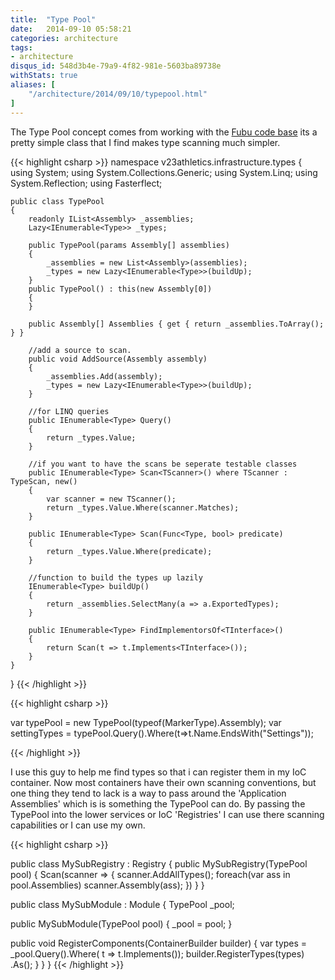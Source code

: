 ```yaml
---
title:  "Type Pool"
date:   2014-09-10 05:58:21
categories: architecture
tags:
- architecture
disqus_id: 548d3b4e-79a9-4f82-981e-5603ba89738e
withStats: true
aliases: [
    "/architecture/2014/09/10/typepool.html"
]
---
```


The Type Pool concept comes from working with the [Fubu code base](https://github.com/DarthFubuMVC/fubumvc/blob/master/src/FubuMVC.Core/Registration/TypePool.cs)
its a pretty simple class that I find makes type scanning much simpler.

{{< highlight csharp >}}
namespace v23athletics.infrastructure.types
{
    using System;
    using System.Collections.Generic;
    using System.Linq;
    using System.Reflection;
    using Fasterflect;

    public class TypePool
    {
        readonly IList<Assembly> _assemblies;
        Lazy<IEnumerable<Type>> _types;

        public TypePool(params Assembly[] assemblies)
        {
            _assemblies = new List<Assembly>(assemblies);
            _types = new Lazy<IEnumerable<Type>>(buildUp);
        }
        public TypePool() : this(new Assembly[0])
        {
        }

        public Assembly[] Assemblies { get { return _assemblies.ToArray(); } }

        //add a source to scan.
        public void AddSource(Assembly assembly)
        {
            _assemblies.Add(assembly);
            _types = new Lazy<IEnumerable<Type>>(buildUp);
        }

        //for LINQ queries
        public IEnumerable<Type> Query()
        {
            return _types.Value;
        }

        //if you want to have the scans be seperate testable classes
        public IEnumerable<Type> Scan<TScanner>() where TScanner : TypeScan, new()
        {
            var scanner = new TScanner();
            return _types.Value.Where(scanner.Matches);
        }

        public IEnumerable<Type> Scan(Func<Type, bool> predicate)
        {
            return _types.Value.Where(predicate);
        }

        //function to build the types up lazily
        IEnumerable<Type> buildUp()
        {
            return _assemblies.SelectMany(a => a.ExportedTypes);
        }

        public IEnumerable<Type> FindImplementorsOf<TInterface>()
        {
            return Scan(t => t.Implements<TInterface>());
        }
    }
}
{{< /highlight >}}

{{< highlight csharp >}}

var typePool = new TypePool(typeof(MarkerType).Assembly);
var settingTypes = typePool.Query().Where(t=>t.Name.EndsWith("Settings"));

{{< /highlight >}}

I use this guy to help me find types so that i can register them in my IoC
container. Now most containers have their own scanning conventions, but one thing
they tend to lack is a way to pass around the 'Application Assemblies' which is
is something the TypePool can do. By passing the TypePool into the lower services
or IoC 'Registries' I can use there scanning capabilities or I can use my own.


{{< highlight csharp >}}

public class MySubRegistry : Registry
{
    public MySubRegistry(TypePool pool)
    {
        Scan(scanner =>
        {
            scanner.AddAllTypes<IService>();
            foreach(var ass in pool.Assemblies)
                scanner.Assembly(ass);
        })
    }
}

public class MySubModule : Module
{
  TypePool _pool;

  public MySubModule(TypePool pool)
  {
    _pool = pool;
  }

  public void RegisterComponents(ContainerBuilder builder)
  {
      var types = _pool.Query().Where( t => t.Implements<IService>());
      builder.RegisterTypes(types)
          .As<IService>();
  }
}
}
{{< /highlight >}}
